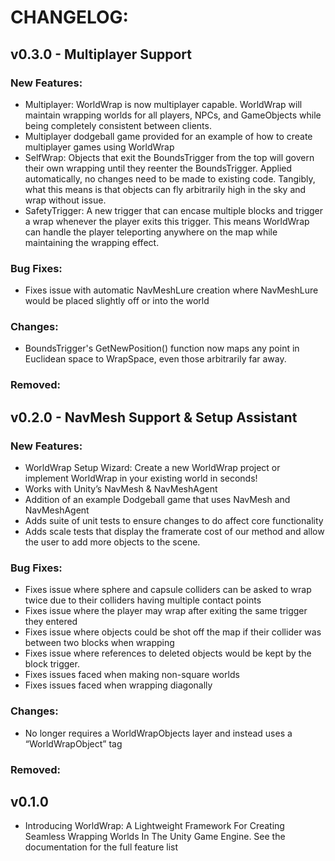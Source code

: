 # CHANGELOG:

## v0.3.0 - Multiplayer Support

### New Features:

* Multiplayer: WorldWrap is now multiplayer capable. WorldWrap will maintain wrapping worlds for all players, NPCs, and GameObjects while being completely consistent between clients.
* Multiplayer dodgeball game provided for an example of how to create multiplayer games using WorldWrap
* SelfWrap: Objects that exit the BoundsTrigger from the top will govern their own wrapping until they reenter the BoundsTrigger. Applied automatically, no changes need to be made to existing code. Tangibly, what this means is that objects can fly arbitrarily high in the sky and wrap without issue.
* SafetyTrigger: A new trigger that can encase multiple blocks and trigger a wrap whenever the player exits this trigger. This means WorldWrap can handle the player teleporting anywhere on the map while maintaining the wrapping effect.

### Bug Fixes:

* Fixes issue with automatic NavMeshLure creation where NavMeshLure would be placed slightly off or into the world

### Changes:

* BoundsTrigger's GetNewPosition() function now maps any point in Euclidean space to WrapSpace, even those arbitrarily far away.

### Removed:

## v0.2.0 - NavMesh Support & Setup Assistant

### New Features:

* WorldWrap Setup Wizard: Create a new WorldWrap project or implement WorldWrap in your existing world in seconds!
* Works with Unity’s NavMesh & NavMeshAgent
* Addition of an example Dodgeball game that uses NavMesh and NavMeshAgent
* Adds suite of unit tests to ensure changes to do affect core functionality
* Adds scale tests that display the framerate cost of our method and allow the user to add more objects to the scene.

### Bug Fixes:

* Fixes issue where sphere and capsule colliders can be asked to wrap twice due to their colliders having multiple contact points
* Fixes issue where the player may wrap after exiting the same trigger they entered
* Fixes issue where objects could be shot off the map if their collider was between two blocks when wrapping
* Fixes issue where references to deleted objects would be kept by the block trigger.
* Fixes issues faced when making non-square worlds
* Fixes issues faced when wrapping diagonally

### Changes:

* No longer requires a WorldWrapObjects layer and instead uses a “WorldWrapObject” tag

### Removed:

## v0.1.0

* Introducing WorldWrap: A Lightweight Framework For Creating Seamless Wrapping Worlds In The Unity Game Engine. See the documentation for the full feature list
